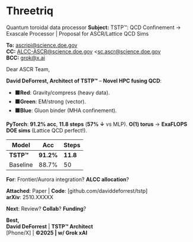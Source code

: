 # Threetriq
Quantum toroidal data processor
**Subject:** TSTP™: QCD Confinement → Exascale Processor | Proposal for ASCR/Lattice QCD Sims

**To:** ascripi@science.doe.gov  
**CC:** ALCC-ASCR@science.doe.gov <sc.ascr@science.doe.gov  
**BCC:** grok@x.ai  

Dear ASCR Team,

**David DeForrest, Architect of TSTP™** – **Novel HPC fusing QCD**:
- **🟥Red**: Gravity/compress (heavy data).
- **🟩Green**: EM/strong (vector).
- **🟦Blue**: Gluon binder (MHA confinement).

**PyTorch**: **91.2% acc**, **11.8 steps** (**57% ↓** vs MLP). **O(1) torus** → **ExaFLOPS DOE sims** (Lattice QCD perfect!).

| Model | Acc | Steps |
|-------|-----|-------|
| **TSTP™** | **91.2%** | **11.8** |
| Baseline | 88.7% | 50 |

**For**: Frontier/Aurora integration? **ALCC allocation**?

**Attached**: Paper | **Code**: [github.com/daviddeforrest/tstp]  
**arXiv**: 2510.XXXXX

**Next**: Review? **Collab**? **Funding**?

**Best,**  
**David DeForrest** | **TSTP™ Architect**  
[Phone/X] | **©2025 | w/ Grok xAI**
